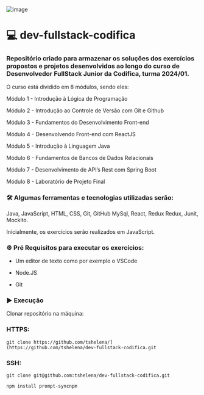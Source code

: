 ![image](https://github.com/tshelena/dev-fullstack-codifica/assets/54648687/722cecb5-e990-4c56-8e26-7b6414a6e328)

# 💻 dev-fullstack-codifica

### Repositório criado para armazenar os soluções dos exercícios propostos e projetos desenvolvidos ao longo do curso de Desenvolvedor FullStack Junior da Codifica, turma 2024/01.


O curso está dividido em 8 módulos, sendo eles:

Módulo 1 - Introdução à Lógica de Programação

Módulo 2 - Introdução ao Controle de Versão com Git e Github

Módulo 3 - Fundamentos do Desenvolvimento Front-end

Módulo 4 - Desenvolvendo Front-end com ReactJS

Módulo 5 - Introdução à Linguagem Java

Módulo 6 - Fundamentos de Bancos de Dados Relacionais 

Módulo 7 - Desenvolvimento de API’s Rest com Spring Boot

Módulo 8 - Laboratório de Projeto Final

### 🛠️ Algumas ferramentas e tecnologias utilizadas serão:

Java, JavaScript, HTML, CSS, Git, GitHub MySql, React, Redux Redux, Junit, Mockito.


Inicialmente, os exercícios serão realizados em JavaScript.

### ⚙️ Pré Requisitos para executar os exercícios:

- Um editor de texto como por exemplo o VSCode

- Node.JS

- Git


### ▶️ Execução

Clonar repositório na máquina:


### HTTPS:
`git clone https://github.com/tshelena/](https://github.com/tshelena/dev-fullstack-codifica.git`

### SSH:
`git clone git@github.com:tshelena/dev-fullstack-codifica.git`


`npm install prompt-syncnpm`



